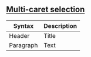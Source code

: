 ## [Multi-caret selection](https://learn.microsoft.com/en-us/visualstudio/ide/finding-and-replacing-text?view=vs-2022#multi-caret-selection)

| Syntax | Description |
| ----------- | ----------- |
| Header | Title |
| Paragraph | Text |


